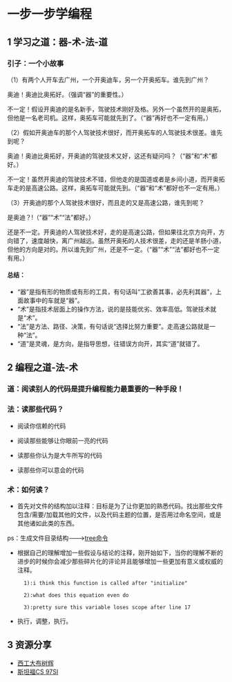 # 一步一步学编程

## 1 学习之道：器-术-法-道

### 引子：一个小故事

（1）有两个人开车去广州，一个开奥迪车，另一个开奥拓车。谁先到广州？

奥迪！奥迪比奥拓好。（强调“器”的重要性。）

不一定！假设开奥迪的是名新手，驾驶技术刚好及格。另外一个虽然开的是奥拓，但他是一名老司机。这样，奥拓车可能就先到了。（“器”再好也不一定有用。）

（2）假如开奥迪车的那个人驾驶技术很好，而开奥拓车的人驾驶技术很差。谁先到呢？

奥迪！奥迪比奥拓好，开奥迪的驾驶技术又好，这还有疑问吗？（“器”和“术”都好。）

不一定！虽然开奥迪的驾驶技术不错，但他走的是国道或者是乡间小道，而开奥拓车走的是高速公路。这样，奥拓车可能就先到。（“器”和“术”都好也不一定有用。）

（3）开奥迪的那个人驾驶技术很好，而且走的又是高速公路，谁先到呢？

是奥迪？!（“器”“术”“法”都好。）

还是不一定。开奥迪的人驾驶技术好，走的是高速公路，但如果往北京方向开，方向错了，速度越快，离广州越远。虽然开奥拓的人技术很差，走的还是羊肠小道，但他的方向是对的。所以谁先到广州，还是不一定。（“器”“术”“法”都好也不一定有用。）

#### 总结：
* “器”是指有形的物质或有形的工具，有句话叫“工欲善其事，必先利其器”，上面故事中的车就是“器”。
* “术”是指技术层面上的操作方法，说的是技能优劣、效率高低。驾驶技术就是“术”。
* “法”是方法、路径、决策，有句话说“选择比努力重要”。走高速公路就是一种“法”。
* “道”是灵魂，是方向，是指导思想，往错误方向开，其实“道”就错了。

## 2 编程之道-法-术

### 道：阅读别人的代码是提升编程能力最重要的一种手段！

### 法：读那些代码？

* 阅读你信赖的代码

* 阅读那些能够让你眼前一亮的代码

* 读那些你认为是大牛所写的代码

* 读那些你可以意会的代码 

### 术：如何读？

* 首先对文件的结构加以注释：目标是为了让你更加的熟悉代码。找出那些文件包含/需要/加载其他的文件，以及代码主题的位置，是否用过命名空间，或是其他诸如此类的东西。

ps：生成文件目录结构--->[tree命令](https://www.jianshu.com/p/af694e4059c0)

* 根据自己的理解增加一些假设与结论的注释，刚开始如下，当你的理解不断的进步的时候你会减少那些碎片化的评论并且能够增加一些更加有意义或权威的注释。

		1):i think this function is called after "initialize"

		2):what does this equation even do
		
		3):pretty sure this variable loses scope after line 17   

	  
* 执行，调整，执行。

## 3 资源分享

* [西工大布树辉](https://gitee.com/pi-lab/learn_programming)
* [斯坦福CS 97SI](http://web.stanford.edu/class/cs97si/)
